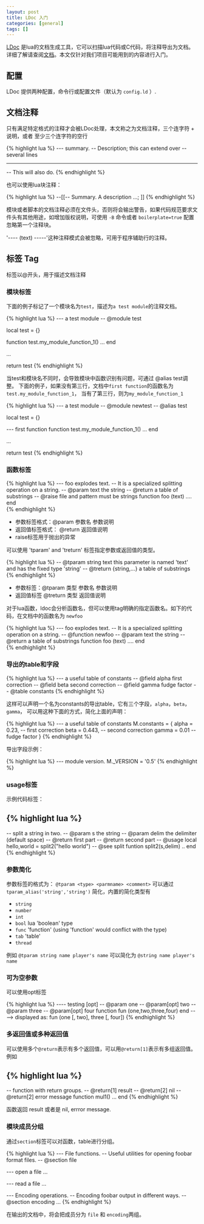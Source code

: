 ```yaml
---
layout: post
title: LDoc 入门
categories: [general]
tags: []
---
```


[LDoc](https://github.com/stevedonovan/LDoc) 是lua的文档生成工具，它可以扫描lua代码或C代码，将注释导出为文档。详细了解请查阅[文档](http://stevedonovan.github.io/ldoc/)。本文仅针对我们项目可能用到的内容进行入门。

## 配置 ##

LDoc 提供两种配置，命令行或配置文件（默认为 `config.ld` ）.

## 文档注释 ##
只有满足特定格式的注释才会被LDoc处理，本文称之为文档注释，三个连字符 + 说明，或者 至少三个连字符的空行

{% highlight lua %}
--- summary.
-- Description; this can extend over
-- several lines

-----------------
-- This will also do.
{% endhighlight %}
    
也可以使用lua块注释：
    
{% highlight lua %}
--[[--
 Summary. A description
 ...;
]]
{% endhighlight %}

模块或者脚本的文档注释必须在文件头，否则将会输出警告，如果代码规范要求文件头有其他用途，如增加版权说明，可使用 `-B` 命令或者 `boilerplate=true` 配置忽略第一个注释块。

'---- (text) -----'这种注释模式会被忽略，可用于程序辅助行的注释。

## 标签 Tag ##
标签以@开头，用于描述文档注释

### 模块标签 ###
下面的例子标记了一个模块名为`test`，描述为`a test module`的注释文档。 
    
{% highlight lua %}
--- a test module
-- @module test

local test = {}

function test.my_module_function_1()
    ...
end

...

return test
{% endhighlight %}
    
 当test和模块名不同时，会导致模块中函数识别有问题，可通过 @alias test调整。
 下面的例子，如果没有第三行，文档中`first function`的函数名为`test.my_module_function_1`，
 当有了第三行，则为`my_module_function_1`
     
{% highlight lua %}
--- a test module
-- @module newtest
-- @alias test

local test = {}

--- first function
function test.my_module_function_1()
    ...
end

...

return test 
{% endhighlight %}
    
### 函数标签 ###
     
{% highlight lua %}
--- foo explodes text.
-- It is a specialized splitting operation on a string.
-- @param text the string
-- @return a table of substrings
-- @raise file and pattern must be strings
function foo (text)
	....
end    
{% endhighlight %}
    
  * 参数标签格式：@param 参数名 参数说明
  * 返回值标签格式： @return 返回值说明
  * raise标签用于抛出的异常
  
可以使用 'tparam' and 'treturn' 标签指定参数或返回值的类型。
     
{% highlight lua %}
-- @tparam string text this parameter is named 'text' and has the fixed type 'string'
-- @treturn {string,...} a table of substrings
{% endhighlight %}
    
  * 参数标签：@tparam 类型 参数名 参数说明
  * 返回值标签 @treturn 类型 返回值说明    
  
对于lua函数，ldoc会分析函数名，但可以使用tag明确的指定函数名。如下的代码，在文档中的函数名为 `newfoo`
     
{% highlight lua %}
--- foo explodes text.
-- It is a specialized splitting operation on a string.
-- @function newfoo
-- @param text the string
-- @return a table of substrings
function foo (text)
	....
end  
{% endhighlight %}
  
### 导出的table和字段 ###
       
{% highlight lua %}
--- a useful table of constants
-- @field alpha first correction
-- @field beta second correction
-- @field gamma fudge factor
-- @table constants
{% endhighlight %}
    
这样可以声明一个名为constants的导出table，它有三个字段，`alpha`，`beta`，`gamma`，
可以用这种下面的方式，简化上面的声明：
     
{% highlight lua %}
--- a useful table of constants
M.constants = {
    alpha = 0.23, -- first correction
    beta = 0.443, -- second correction
    gamma = 0.01  -- fudge factor
}
{% endhighlight %}
    
导出字段示例：
     
{% highlight lua %}
--- module version.
M._VERSION = '0.5'
{% endhighlight %}
    
### usage标签 ###
示例代码标签：
     
{% highlight lua %}
---------
-- split a string in two.
-- @param s the string
-- @param delim the delimiter (default space)
-- @return first part
-- @return second part
-- @usage local hello,world = split2("hello world")
-- @see split
funtion split2(s,delim) .. end
{% endhighlight %}

### 参数简化 ###
参数标签的格式为： `@tparam <type> <parmname> <comment>`
可以通过 `tparam_alias('string','string')` 简化，内置的简化类型有 

  * `string`
  * `number`
  * `int`
  * `bool` lua 'boolean' type
  * `func` 'function' (using 'function' would conflict with the type)
  *  `tab` 'table'
  * `thread`

例如  `@tparam string name player's name` 可以简化为 `@string name player's name`

### 可为空参数 ###
可以使用opt标签
     
{% highlight lua %}
---- testing [opt]
-- @param one
-- @param[opt] two
-- @param three
-- @param[opt] four
function fun (one,two,three,four)
end
----> displayed as: fun (one [, two], three [, four])
{% endhighlight %}

### 多返回值或多种返回值 ###
可以使用多个`@return`表示有多个返回值，可以用`@return[1]`表示有多组返回值。例如
     
{% highlight lua %}
-----
-- function with return groups.
-- @return[1] result
-- @return[2] nil
-- @return[2] error message
function mul1() ... end
{% endhighlight %}
    
函数返回 result 或者是 nil, errror message.

### 模块成员分组 ###
通过`section`标签可以对函数，table进行分组。
     
{% highlight lua %}
--- File functions.
-- Useful utilities for opening foobar format files.
-- @section file

--- open a file
...

--- read a file
...

--- Encoding operations.
-- Encoding foobar output in different ways.
-- @section encoding
...
{% endhighlight %}
    
在输出的文档中，将会把成员分为 `file` 和 `encoding`两组。

